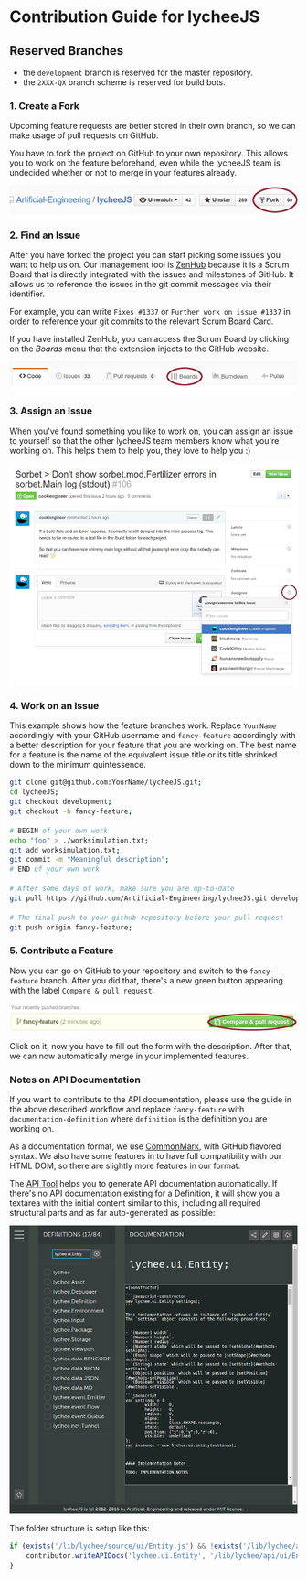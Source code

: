 
# Contribution Guide for lycheeJS


## Reserved Branches

- the `development` branch is reserved for the master repository.
- the `2XXX-QX` branch scheme is reserved for build bots.


### 1. Create a Fork

Upcoming feature requests are better stored in their own branch, so
we can make usage of pull requests on GitHub.

You have to fork the project on GitHub to your own repository.
This allows you to work on the feature beforehand, even while the
lycheeJS team is undecided whether or not to merge in your features
already.

![How to create a Fork](./contribution-fork.png)



### 2. Find an Issue

After you have forked the project you can start picking some issues you
want to help us on. Our management tool is [ZenHub](https://www.zenhub.io/)
because it is a Scrum Board that is directly integrated with the issues
and milestones of GitHub. It allows us to reference the issues in the git
commit messages via their identifier.

For example, you can write `Fixes #1337` or `Further work on issue #1337`
in order to reference your git commits to the relevant Scrum Board Card.

If you have installed ZenHub, you can access the Scrum Board by clicking
on the *Boards* menu that the extension injects to the GitHub website.

![How to find the Scrum Board](./contribution-zenhub.png)



### 3. Assign an Issue

When you've found something you like to work on, you can assign an issue
to yourself so that the other lycheeJS team members know what you're
working on. This helps them to help you, they love to help you :)

![How to assign an Issue](./contribution-assignissue.png)



### 4. Work on an Issue

This example shows how the feature branches work. Replace `YourName`
accordingly with your GitHub username and `fancy-feature` accordingly with
a better description for your feature that you are working on. The best
name for a feature is the name of the equivalent issue title or its title
shrinked down to the minimum quintessence.


```bash
git clone git@github.com:YourName/lycheeJS.git;
cd lycheeJS;
git checkout development;
git checkout -b fancy-feature;

# BEGIN of your own work
echo "foo" > ./worksimulation.txt;
git add worksimulation.txt;
git commit -m "Meaningful description";
# END of your own work

# After some days of work, make sure you are up-to-date
git pull https://github.com/Artificial-Engineering/lycheeJS.git development;

# The final push to your github repository before your pull request
git push origin fancy-feature;

```



### 5. Contribute a Feature

Now you can go on GitHub to your repository and switch to the
`fancy-feature` branch. After you did that, there's a new green
button appearing with the label `Compare & pull request`.

![How to create a Pull Request](./contribution-pullrequest.png)

Click on it, now you have to fill out the form with the description.
After that, we can now automatically merge in your implemented features.



### Notes on API Documentation


If you want to contribute to the API documentation, please use the guide
in the above described workflow and replace `fancy-feature` with
`documentation-definition` where `definition` is the definition you are
working on.

As a documentation format, we use [CommonMark](http://commonmark.org), with
GitHub flavored syntax. We also have some features in to have full
compatibility with our HTML DOM, so there are slightly more features in our
format.

The [API Tool](../../projects/cultivator/api) helps you to generate API
documentation automatically. If there's no API documentation existing for a
Definition, it will show you a textarea with the initial content similar to
this, including all required structural parts and as far auto-generated as
possible:

![Screenshot of API Tool](./contribution-api-tool.png)

The folder structure is setup like this:

```javascript
if (exists('/lib/lychee/source/ui/Entity.js') && !exists('/lib/lychee/api/ui/Entity.md')) {
    contributor.writeAPIDocs('lychee.ui.Entity', '/lib/lychee/api/ui/Entity.md');
}
```

